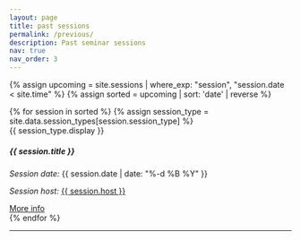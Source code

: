 ```yaml
---
layout: page
title: past sessions
permalink: /previous/
description: Past seminar sessions
nav: true
nav_order: 3
---
```


{% assign upcoming = site.sessions | where_exp: "session", "session.date < site.time" %}
{% assign sorted = upcoming | sort: 'date' | reverse %}

<div class="container session-list">
    <div class="row row-cols-2">
        {% for session in sorted %}
            {% assign session_type = site.data.session_types[session.session_type] %}
            <div class="col mb-4">
                <div class="card {{ session_type.css-class }}">
                    <div class="card-header">
                        <i class="{{ session_type.icon-class }}"></i> {{ session_type.display }}
                    </div>
                    <div class="card-body">
                        <h5 class="card-title">{{ session.title }}</h5>
                        <p class="card-text"><i>Session date:</i> {{ session.date | date: "%-d %B %Y" }}</p>
                        <p class="card-text"><i>Session host:</i> <a href="{{ session.host_ref }}">{{ session.host }}</a></p>
                        <a class="btn" href="{{ session.url | relative_url }}">More info</a>
                    </div>
                </div>
            </div>
        {% endfor %}
    </div>
</div>
<hr>
